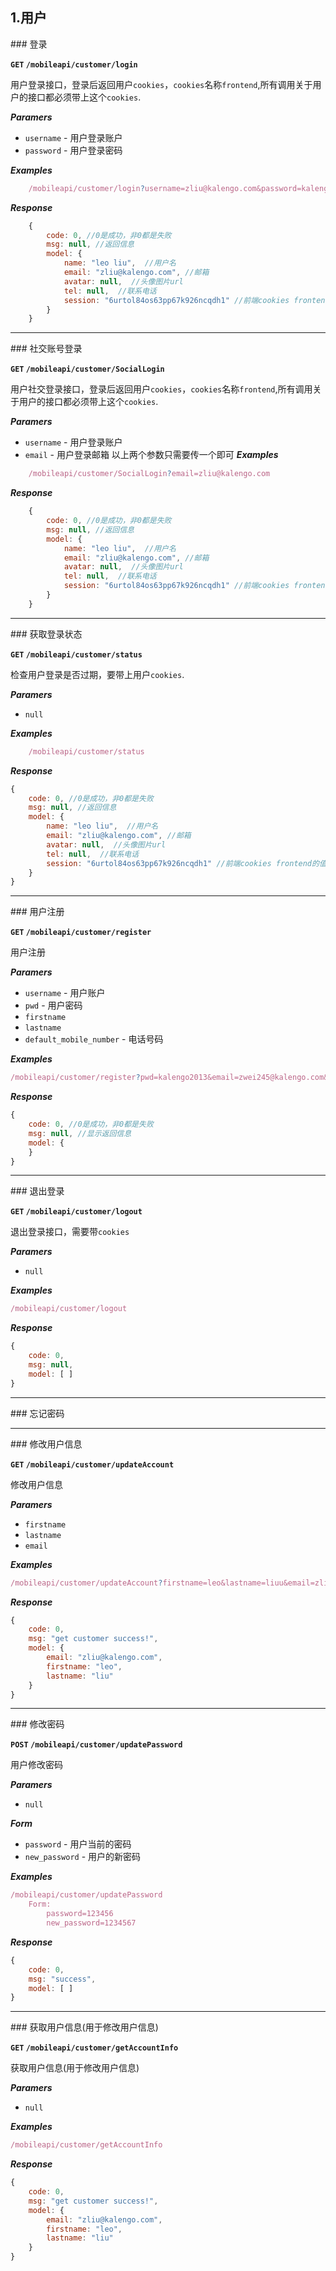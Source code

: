 ## 1.用户

<a name="login" />
### 登录

**`GET` `/mobileapi/customer/login`**

用户登录接口，登录后返回用户`cookies`，`cookies`名称`frontend`,所有调用关于用户的接口都必须带上这个`cookies`.

**_Paramers_**

* `username` - 用户登录账户
* `password` - 用户登录密码

**_Examples_**

```js
    /mobileapi/customer/login?username=zliu@kalengo.com&password=kalengo2013
```

**_Response_**

```js
    {
        code: 0, //0是成功，非0都是失败
        msg: null, //返回信息
        model: {
            name: "leo liu",  //用户名
            email: "zliu@kalengo.com", //邮箱
            avatar: null,  //头像图片url
            tel: null,  //联系电话
            session: "6urtol84os63pp67k926ncqdh1" //前端cookies frontend的值
        }
    }
```

---------------------------------------
<a name="SocialLogin" />
### 社交账号登录

**`GET` `/mobileapi/customer/SocialLogin`**

用户社交登录接口，登录后返回用户`cookies`，`cookies`名称`frontend`,所有调用关于用户的接口都必须带上这个`cookies`.

**_Paramers_**

* `username` - 用户登录账户
* `email` - 用户登录邮箱
以上两个参数只需要传一个即可
**_Examples_**

```js
    /mobileapi/customer/SocialLogin?email=zliu@kalengo.com
```

**_Response_**

```js
    {
        code: 0, //0是成功，非0都是失败
        msg: null, //返回信息
        model: {
            name: "leo liu",  //用户名
            email: "zliu@kalengo.com", //邮箱
            avatar: null,  //头像图片url
            tel: null,  //联系电话
            session: "6urtol84os63pp67k926ncqdh1" //前端cookies frontend的值
        }
    }
```

---------------------------------------

<a name="loginStatus" />
### 获取登录状态

**`GET` `/mobileapi/customer/status`**

检查用户登录是否过期，要带上用户`cookies`.

**_Paramers_**

* `null`

**_Examples_**

```js
    /mobileapi/customer/status
```

**_Response_**


```js
{
    code: 0, //0是成功，非0都是失败
    msg: null, //返回信息
    model: {
        name: "leo liu",  //用户名
        email: "zliu@kalengo.com", //邮箱
        avatar: null,  //头像图片url
        tel: null,  //联系电话
        session: "6urtol84os63pp67k926ncqdh1" //前端cookies frontend的值
    }
}
```

---------------------------------------

<a name="register" />
### 用户注册

**`GET` `/mobileapi/customer/register`**

用户注册

**_Paramers_**

* `username` - 用户账户
* `pwd` - 用户密码
* `firstname` 
* `lastname` 
* `default_mobile_number` - 电话号码

**_Examples_**

```js
/mobileapi/customer/register?pwd=kalengo2013&email=zwei245@kalengo.com&firstname=terryZ&lastname=terry&default_mobile_number=12345678912
```
**_Response_**

```js
{
    code: 0, //0是成功，非0都是失败
    msg: null, //显示返回信息
    model: {
    }
}
```

---------------------------------------

<a name="logout" />
### 退出登录

**`GET` `/mobileapi/customer/logout`**

退出登录接口，需要带`cookies`

**_Paramers_**

* `null`

**_Examples_**

```js
/mobileapi/customer/logout
```

**_Response_**

```js
{
    code: 0,
    msg: null,
    model: [ ]
}
```

---------------------------------------

<a name="forgotPassword" />
### 忘记密码

---------------------------------------

<a name="updateUserInfo" />
### 修改用户信息

**`GET` `/mobileapi/customer/updateAccount`**

修改用户信息

**_Paramers_**

* `firstname`
* `lastname`
* `email`

**_Examples_**

```js
/mobileapi/customer/updateAccount?firstname=leo&lastname=liuu&email=zliu@kalengo.com
```

**_Response_**

```js
{
    code: 0,
    msg: "get customer success!",
    model: {
        email: "zliu@kalengo.com",
        firstname: "leo",
        lastname: "liu"
    }
}
```

---------------------------------------

<a name="updatePassword" />
### 修改密码

**`POST` `/mobileapi/customer/updatePassword`**

用户修改密码

**_Paramers_**

* `null` 

**_Form_**

* `password` - 用户当前的密码
* `new_password` - 用户的新密码

**_Examples_**

```js
/mobileapi/customer/updatePassword
    Form:
        password=123456
        new_password=1234567
```

**_Response_**

```js
{
    code: 0,
    msg: "success",
    model: [ ]
}
```

---------------------------------------

<a name="getAccountInfo" />
### 获取用户信息(用于修改用户信息)

**`GET` `/mobileapi/customer/getAccountInfo`**

获取用户信息(用于修改用户信息)

**_Paramers_**

* `null`

**_Examples_**

```js
/mobileapi/customer/getAccountInfo
```

**_Response_**

```js
{
    code: 0,
    msg: "get customer success!",
    model: {
        email: "zliu@kalengo.com",
        firstname: "leo",
        lastname: "liu"
    }
}
```
